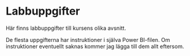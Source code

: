 # Labbuppgifter

Här finns labbuppgifter till kursens olika avsnitt.

De flesta uppgifterna har instruktioner i själva Power BI-filen. Om instruktioner eventuellt saknas kommer jag lägga till dem allt eftersom.